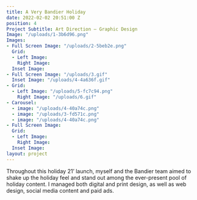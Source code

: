 ```yaml
---
title: A Very Bandier Holiday
date: 2022-02-02 20:51:00 Z
position: 4
Project Subtitle: Art Direction — Graphic Design
Image: "/uploads/1-3b6d96.png"
Images:
- Full Screen Image: "/uploads/2-5beb2e.png"
  Grid:
  - Left Image: 
    Right Image: 
  Inset Image: 
- Full Screen Image: "/uploads/3.gif"
  Inset Image: "/uploads/4-4a636f.gif"
- Grid:
  - Left Image: "/uploads/5-fc7c94.png"
    Right Image: "/uploads/6.gif"
- Carousel:
  - image: "/uploads/4-40a74c.png"
  - image: "/uploads/3-fd571c.png"
  - image: "/uploads/4-40a74c.png"
- Full Screen Image: 
  Grid:
  - Left Image: 
    Right Image: 
  Inset Image: 
layout: project
---
```


Throughout this holiday 21’ launch, myself and the Bandier team aimed to shake up the holiday feel and stand out among the ever-present pool of holiday content. I managed both digital and print design, as well as web design, social media content and paid ads.